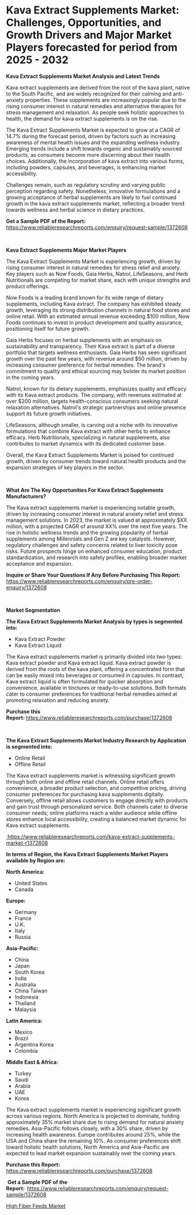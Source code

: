 <p><h1>Kava Extract Supplements Market: Challenges, Opportunities, and Growth Drivers and Major Market Players forecasted for period from 2025 - 2032</h1></p><p><strong>Kava Extract Supplements Market Analysis and Latest Trends</strong></p>
<p><p>Kava extract supplements are derived from the root of the kava plant, native to the South Pacific, and are widely recognized for their calming and anti-anxiety properties. These supplements are increasingly popular due to the rising consumer interest in natural remedies and alternative therapies for stress management and relaxation. As people seek holistic approaches to health, the demand for kava extract supplements is on the rise.</p><p>The Kava Extract Supplements Market is expected to grow at a CAGR of 14.7% during the forecast period, driven by factors such as increasing awareness of mental health issues and the expanding wellness industry. Emerging trends include a shift towards organic and sustainably sourced products, as consumers become more discerning about their health choices. Additionally, the incorporation of kava extract into various forms, including powders, capsules, and beverages, is enhancing market accessibility.</p><p>Challenges remain, such as regulatory scrutiny and varying public perception regarding safety. Nonetheless, innovative formulations and a growing acceptance of herbal supplements are likely to fuel continued growth in the kava extract supplements market, reflecting a broader trend towards wellness and herbal science in dietary practices.</p></p>
<p><strong>Get a Sample PDF of the Report:&nbsp;</strong> <a href="https://www.reliableresearchreports.com/enquiry/request-sample/1372608?utm_campaign=2984&utm_medium=2&utm_source=Github&utm_content=ia&utm_term=22032025&utm_id=kava-extract-supplements">https://www.reliableresearchreports.com/enquiry/request-sample/1372608</a></p>
<p>&nbsp;</p>
<p><strong>Kava Extract Supplements Major Market Players</strong></p>
<p><p>The Kava Extract Supplements Market is experiencing growth, driven by rising consumer interest in natural remedies for stress relief and anxiety. Key players such as Now Foods, Gaia Herbs, Natrol, LifeSeasons, and Herb Nutritionals are competing for market share, each with unique strengths and product offerings.</p><p>Now Foods is a leading brand known for its wide range of dietary supplements, including Kava extract. The company has exhibited steady growth, leveraging its strong distribution channels in natural food stores and online retail. With an estimated annual revenue exceeding $100 million, Now Foods continues to invest in product development and quality assurance, positioning itself for future growth.</p><p>Gaia Herbs focuses on herbal supplements with an emphasis on sustainability and transparency. Their Kava extract is part of a diverse portfolio that targets wellness enthusiasts. Gaia Herbs has seen significant growth over the past few years, with revenue around $50 million, driven by increasing consumer preference for herbal remedies. The brand's commitment to quality and ethical sourcing may bolster its market position in the coming years.</p><p>Natrol, known for its dietary supplements, emphasizes quality and efficacy with its Kava extract products. The company, with revenues estimated at over $200 million, targets health-conscious consumers seeking natural relaxation alternatives. Natrol's strategic partnerships and online presence support its future growth initiatives.</p><p>LifeSeasons, although smaller, is carving out a niche with its innovative formulations that combine Kava extract with other herbs to enhance efficacy. Herb Nutritionals, specializing in natural supplements, also contributes to market dynamics with its dedicated customer base.</p><p>Overall, the Kava Extract Supplements Market is poised for continued growth, driven by consumer trends toward natural health products and the expansion strategies of key players in the sector.</p></p>
<p>&nbsp;</p>
<p><strong>What Are The Key Opportunities For Kava Extract Supplements Manufacturers?</strong></p>
<p><p>The Kava extract supplements market is experiencing notable growth, driven by increasing consumer interest in natural anxiety relief and stress management solutions. In 2023, the market is valued at approximately $XX million, with a projected CAGR of around XX% over the next five years. The rise in holistic wellness trends and the growing popularity of herbal supplements among Millennials and Gen Z are key catalysts. However, regulatory challenges and safety concerns related to liver toxicity pose risks. Future prospects hinge on enhanced consumer education, product standardization, and research into safety profiles, enabling broader market acceptance and expansion.</p></p>
<p><strong>Inquire or Share Your Questions If Any Before Purchasing This Report:</strong> <a href="https://www.reliableresearchreports.com/enquiry/pre-order-enquiry/1372608?utm_campaign=2984&utm_medium=2&utm_source=Github&utm_content=ia&utm_term=22032025&utm_id=kava-extract-supplements">https://www.reliableresearchreports.com/enquiry/pre-order-enquiry/1372608</a></p>
<p>&nbsp;</p>
<p><strong>Market Segmentation</strong></p>
<p><strong>The Kava Extract Supplements Market Analysis by types is segmented into:</strong></p>
<p><ul><li>Kava Extract Powder</li><li>Kava Extract Liquid</li></ul></p>
<p><p>The Kava extract supplements market is primarily divided into two types: Kava extract powder and Kava extract liquid. Kava extract powder is derived from the roots of the kava plant, offering a concentrated form that can be easily mixed into beverages or consumed in capsules. In contrast, Kava extract liquid is often formulated for quicker absorption and convenience, available in tinctures or ready-to-use solutions. Both formats cater to consumer preferences for traditional herbal remedies aimed at promoting relaxation and reducing anxiety.</p></p>
<p><strong>Purchase this Report:&nbsp;</strong><a href="https://www.reliableresearchreports.com/purchase/1372608?utm_campaign=2984&utm_medium=2&utm_source=Github&utm_content=ia&utm_term=22032025&utm_id=kava-extract-supplements">https://www.reliableresearchreports.com/purchase/1372608</a></p>
<p>&nbsp;</p>
<p><strong>The Kava Extract Supplements Market Industry Research by Application is segmented into:</strong></p>
<p><ul><li>Online Retail</li><li>Offline Retail</li></ul></p>
<p><p>The Kava extract supplements market is witnessing significant growth through both online and offline retail channels. Online retail offers convenience, a broader product selection, and competitive pricing, driving consumer preferences for purchasing kava supplements digitally. Conversely, offline retail allows customers to engage directly with products and gain trust through personalized service. Both channels cater to diverse consumer needs; online platforms reach a wider audience while offline stores enhance local accessibility, creating a balanced market dynamic for Kava extract supplements.</p></p>
<p><a href="https://www.reliableresearchreports.com/kava-extract-supplements-market-r1372608?utm_campaign=2984&utm_medium=2&utm_source=Github&utm_content=ia&utm_term=22032025&utm_id=kava-extract-supplements">&nbsp;https://www.reliableresearchreports.com/kava-extract-supplements-market-r1372608</a></p>
<p><strong>In terms of Region, the Kava Extract Supplements Market Players available by Region are:</strong></p>
<p>
    <p> <strong> North America: </strong>
        <ul>
            <li>United States</li>
            <li>Canada</li>
        </ul>
        </p> 
    <p> <strong> Europe: </strong>
        <ul>
            <li>Germany</li>
            <li>France</li>
            <li>U.K.</li>
            <li>Italy</li>
            <li>Russia</li>
        </ul>
        </p> 
    <p> <strong> Asia-Pacific: </strong>
        <ul>
            <li>China</li>
            <li>Japan</li>
            <li>South Korea</li>
            <li>India</li>
            <li>Australia</li>
            <li>China Taiwan</li>
            <li>Indonesia</li>
            <li>Thailand</li>
            <li>Malaysia</li>
        </ul>
        </p> 
    <p> <strong> Latin America: </strong>
        <ul>
            <li>Mexico</li>
            <li>Brazil</li>
            <li>Argentina Korea</li>
            <li>Colombia</li>
        </ul>
        </p> 
    <p> <strong> Middle East & Africa: </strong>
        <ul>
            <li>Turkey</li>
            <li>Saudi</li>
            <li>Arabia</li>
            <li>UAE</li>
            <li>Korea</li>
        </ul>
    </p>
    </p>
<p><p>The Kava extract supplements market is experiencing significant growth across various regions. North America is projected to dominate, holding approximately 35% market share due to rising demand for natural anxiety remedies. Asia-Pacific follows closely, with a 30% share, driven by increasing health awareness. Europe contributes around 25%, while the USA and China share the remaining 10%. As consumer preferences shift toward holistic health solutions, North America and Asia-Pacific are expected to lead market expansion sustainably over the coming years.</p></p>
<p><strong>Purchase this Report: </strong><a href="https://www.reliableresearchreports.com/purchase/1372608?utm_campaign=2984&utm_medium=2&utm_source=Github&utm_content=ia&utm_term=22032025&utm_id=kava-extract-supplements">https://www.reliableresearchreports.com/purchase/1372608</a></p>
<p>&nbsp;<strong>Get a Sample PDF of the Report:&nbsp;&nbsp;</strong><a href="https://www.reliableresearchreports.com/enquiry/request-sample/1372608?utm_campaign=2984&utm_medium=2&utm_source=Github&utm_content=ia&utm_term=22032025&utm_id=kava-extract-supplements">https://www.reliableresearchreports.com/enquiry/request-sample/1372608</a></p>
<p><strong></strong></p>
<p><p><a href="https://github.com/supicweg/Market-Research-Report-List-1/blob/main/high-fiber-feeds-market.md?utm_campaign=2984&utm_medium=2&utm_source=Github&utm_content=ia&utm_term=22032025&utm_id=kava-extract-supplements">High Fiber Feeds Market</a></p></p>